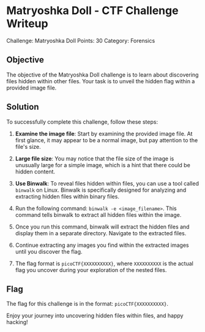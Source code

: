 # Matryoshka Doll - CTF Challenge Writeup

Challenge: Matryoshka Doll
Points: 30
Category: Forensics

## Objective
The objective of the Matryoshka Doll challenge is to learn about discovering files hidden within other files. Your task is to unveil the hidden flag within a provided image file.

## Solution
To successfully complete this challenge, follow these steps:

1. **Examine the image file**: Start by examining the provided image file. At first glance, it may appear to be a normal image, but pay attention to the file's size.

2. **Large file size**: You may notice that the file size of the image is unusually large for a simple image, which is a hint that there could be hidden content.

3. **Use Binwalk**: To reveal files hidden within files, you can use a tool called `binwalk` on Linux. Binwalk is specifically designed for analyzing and extracting hidden files within binary files.

4. Run the following command: `binwalk -e <image_filename>`. This command tells binwalk to extract all hidden files within the image.

5. Once you run this command, binwalk will extract the hidden files and display them in a separate directory. Navigate to the extracted files.

6. Continue extracting any images you find within the extracted images until you discover the flag.

7. The flag format is `picoCTF{XXXXXXXXXX}`, where `XXXXXXXXXX` is the actual flag you uncover during your exploration of the nested files.

## Flag
The flag for this challenge is in the format: `picoCTF{XXXXXXXXXX}`.

Enjoy your journey into uncovering hidden files within files, and happy hacking!
